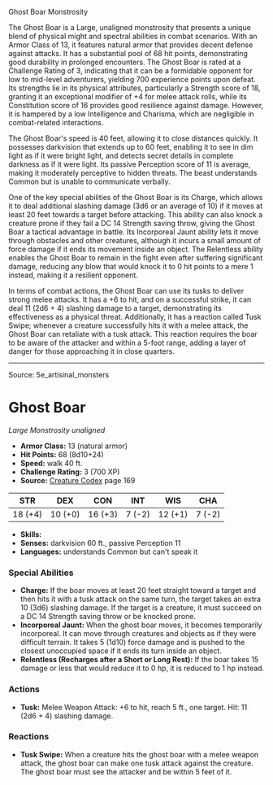 <MonsterName/>Ghost Boar</MonsterName>
<CreatureType/>Monstrosity</CreatureType>

<summary>The Ghost Boar is a Large, unaligned monstrosity that presents a unique blend of physical might and spectral abilities in combat scenarios. With an Armor Class of 13, it features natural armor that provides decent defense against attacks. It has a substantial pool of 68 hit points, demonstrating good durability in prolonged encounters. The Ghost Boar is rated at a Challenge Rating of 3, indicating that it can be a formidable opponent for low to mid-level adventurers, yielding 700 experience points upon defeat. Its strengths lie in its physical attributes, particularly a Strength score of 18, granting it an exceptional modifier of +4 for melee attack rolls, while its Constitution score of 16 provides good resilience against damage. However, it is hampered by a low Intelligence and Charisma, which are negligible in combat-related interactions.</summary>

<detail>

The Ghost Boar's speed is 40 feet, allowing it to close distances quickly. It possesses darkvision that extends up to 60 feet, enabling it to see in dim light as if it were bright light, and detects secret details in complete darkness as if it were light. Its passive Perception score of 11 is average, making it moderately perceptive to hidden threats. The beast understands Common but is unable to communicate verbally.

One of the key special abilities of the Ghost Boar is its Charge, which allows it to deal additional slashing damage (3d6 or an average of 10) if it moves at least 20 feet towards a target before attacking. This ability can also knock a creature prone if they fail a DC 14 Strength saving throw, giving the Ghost Boar a tactical advantage in battle. Its Incorporeal Jaunt ability lets it move through obstacles and other creatures, although it incurs a small amount of force damage if it ends its movement inside an object. The Relentless ability enables the Ghost Boar to remain in the fight even after suffering significant damage, reducing any blow that would knock it to 0 hit points to a mere 1 instead, making it a resilient opponent.

In terms of combat actions, the Ghost Boar can use its tusks to deliver strong melee attacks. It has a +6 to hit, and on a successful strike, it can deal 11 (2d6 + 4) slashing damage to a target, demonstrating its effectiveness as a physical threat. Additionally, it has a reaction called Tusk Swipe; whenever a creature successfully hits it with a melee attack, the Ghost Boar can retaliate with a tusk attack. This reaction requires the boar to be aware of the attacker and within a 5-foot range, adding a layer of danger for those approaching it in close quarters.</detail>



---

Source: 5e_artisinal_monsters

# Ghost Boar

*Large* *Monstrosity* *unaligned*

- **Armor Class:** 13 (natural armor)
- **Hit Points:** 68 (8d10+24)
- **Speed:** walk 40 ft.
- **Challenge Rating:** 3 (700 XP)
- **Source:** [Creature Codex](https://koboldpress.com/kpstore/product/creature-codex-for-5th-edition-dnd) page 169

| STR | DEX | CON | INT | WIS | CHA |
| --- | --- | --- | --- | --- | --- |
| 18 (+4) | 10 (+0) | 16 (+3) | 7 (-2) | 12 (+1) | 7 (-2) |

- **Skills:** 
- **Senses:** darkvision 60 ft., passive Perception 11
- **Languages:** understands Common but can't speak it

### Special Abilities

- **Charge:** If the boar moves at least 20 feet straight toward a target and then hits it with a tusk attack on the same turn, the target takes an extra 10 (3d6) slashing damage. If the target is a creature, it must succeed on a DC 14 Strength saving throw or be knocked prone.
- **Incorporeal Jaunt:** When the ghost boar moves, it becomes temporarily incorporeal. It can move through creatures and objects as if they were difficult terrain. It takes 5 (1d10) force damage and is pushed to the closest unoccupied space if it ends its turn inside an object.
- **Relentless (Recharges after a Short or Long Rest):** If the boar takes 15 damage or less that would reduce it to 0 hp, it is reduced to 1 hp instead.

### Actions

- **Tusk:** Melee Weapon Attack: +6 to hit, reach 5 ft., one target. Hit: 11 (2d6 + 4) slashing damage.

### Reactions

- **Tusk Swipe:** When a creature hits the ghost boar with a melee weapon attack, the ghost boar can make one tusk attack against the creature. The ghost boar must see the attacker and be within 5 feet of it.




